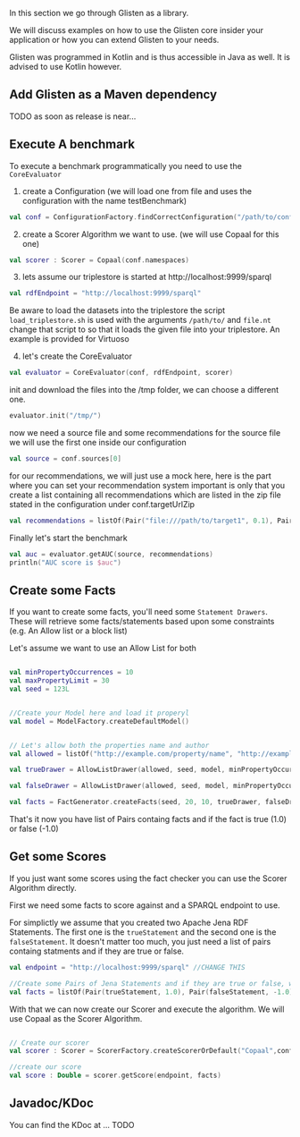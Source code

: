 In this section we go through Glisten as a library. 

We will discuss examples on how to use the Glisten core insider your application or how you can extend Glisten to your needs.


Glisten was programmed in Kotlin and is thus accessible in Java as well. 
It is advised to use Kotlin however.

## Add Glisten as a Maven dependency

TODO as soon as release is near...


## Execute A benchmark

To execute a benchmark programmatically you need to use the `CoreEvaluator`

1. create a Configuration (we will load one from file and uses the configuration with the name testBenchmark)

```kotlin
val conf = ConfigurationFactory.findCorrectConfiguration("/path/to/config.yaml", "testBenchmark")
```

2. create a Scorer Algorithm we want to use. (we will use Copaal for this one)

```kotlin
val scorer : Scorer = Copaal(conf.namespaces)
```

3. lets assume our triplestore is started at http://localhost:9999/sparql

```kotlin
val rdfEndpoint = "http://localhost:9999/sparql"
```

Be aware to load the datasets into the triplestore the script `load_triplestore.sh` is used  with the arguments   `/path/to/` and `file.nt` change that script to so that it loads the given file into your triplestore. An example is provided for Virtuoso

4. let's create the CoreEvaluator

```kotlin
val evaluator = CoreEvaluator(conf, rdfEndpoint, scorer)
```

init and download the files into the /tmp folder, we can choose a different one.

```kotlin
evaluator.init("/tmp/")
```

now we need a source file and some recommendations
 for the source file we will use the first one inside our configuration

```kotlin
val source = conf.sources[0]
```

for our recommendations, we will just use a mock here, here is the part where you can set your recommendation system
 important is only that you create a list containing all recommendations which are listed in the
 zip file stated in the configuration under conf.targetUrlZip

```kotlin
val recommendations = listOf(Pair("file:///path/to/target1", 0.1), Pair("file:///path/to/target2", 0.05))
```

Finally let's start the benchmark

```kotlin
val auc = evaluator.getAUC(source, recommendations)
println("AUC score is $auc")
```

## Create some Facts

If you want to create some facts, you'll need some `Statement Drawers`. 
These will retrieve some facts/statements based upon some constraints (e.g. An Allow list or a block list)

Let's assume we want to use an Allow List for both 

```kotlin

val minPropertyOccurrences = 10
val maxPropertyLimit = 30 
val seed = 123L


//Create your Model here and load it properyl
val model = ModelFactory.createDefaultModel()


// Let's allow both the properties name and author
val allowed = listOf("http://example.com/property/name", "http://example.com/property/author")

val trueDrawer = AllowListDrawer(allowed, seed, model, minPropertyOccurrences, maxPropertyLimit)

val falseDrawer = AllowListDrawer(allowed, seed, model, minPropertyOccurrences, maxPropertyLimit)

val facts = FactGenerator.createFacts(seed, 20, 10, trueDrawer, falseDrawer)
```

That's it now you have list of Pairs containg facts and if the fact is true (1.0) or false (-1.0)


## Get some Scores

If  you just want some scores using the fact checker you can use the Scorer Algorithm directly. 

First we need some facts to score against and a SPARQL endpoint to use. 

For simplictly we assume that you created two Apache Jena RDF Statements. The first one is the `trueStatement` and the second one is the `falseStatement`. 
It doesn't matter too much, you just need a list of pairs containg statments and if they are true or false.

```kotlin
val endpoint = "http://localhost:9999/sparql" //CHANGE THIS

//Create some Pairs of Jena Statements and if they are true or false, we assume that you have a true and false statement created beforehand
val facts = listOf(Pair(trueStatement, 1.0), Pair(falseStatement, -1.0))
```

With that we can now create our Scorer and execute the algorithm. We will use Copaal as the Scorer Algorithm.

```kotlin

// Create our scorer
val scorer : Scorer = ScorerFactory.createScorerOrDefault("Copaal",conf.namespaces)

//create our score
val score : Double = scorer.getScore(endpoint, facts)
```



## Javadoc/KDoc

You can find the KDoc at ... TODO